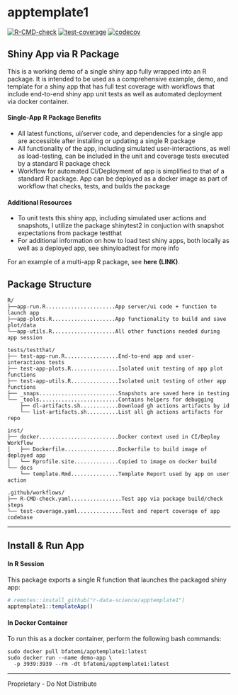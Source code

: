 # apptemplate1

<!-- badges: start -->

[![R-CMD-check](https://github.com/r-data-science/apptemplate1/actions/workflows/R-CMD-check.yaml/badge.svg?branch=main)](https://github.com/r-data-science/apptemplate1/actions/workflows/R-CMD-check.yaml)
[![test-coverage](https://github.com/r-data-science/apptemplate1/actions/workflows/test-coverage.yaml/badge.svg?branch=main)](https://github.com/r-data-science/apptemplate1/actions/workflows/test-coverage.yaml)
[![codecov](https://codecov.io/gh/r-data-science/apptemplate1/graph/badge.svg?token=KPUgJxBDR8)](https://codecov.io/gh/r-data-science/apptemplate1)

<!-- badges: end -->

## Shiny App via R Package

This is a working demo of a single shiny app fully wrapped into an R
package. It is intended to be used as a comprehensive example, demo, and
template for a shiny app that has full test coverage with workflows that
include end-to-end shiny app unit tests as well as automated deployment
via docker container.

#### Single-App R Package Benefits

-   All latest functions, ui/server code, and dependencies for a single
    app are accessible after installing or updating a single R package
-   All functionality of the app, including simulated user-interactions,
    as well as load-testing, can be included in the unit and coverage
    tests executed by a standard R package check
-   Workflow for automated CI/Deployment of app is simplified to that of
    a standard R package. App can be deployed as a docker image as part
    of workflow that checks, tests, and builds the package

#### Additional Resources

-   To unit tests this shiny app, including simulated user actions and
    snapshots, I utilize the package shinytest2 in conjuction with
    snapshot expectations from package testthat
-   For additional information on how to load test shiny apps, both
    locally as well as a deployed app, see shinyloadtest for more info

For an example of a multi-app R package, see **here** **(LINK)**.

## Package Structure

```         
R/
├──app-run.R......................App server/ui code + function to launch app 
├──app-plots.R....................App functionality to build and save plot/data 
└──app-utils.R....................All other functions needed during app session

tests/testthat/
├── test-app-run.R.................End-to-end app and user-interactions tests 
├── test-app-plots.R...............Isolated unit testing of app plot functions
├── test-app-utils.R...............Isolated unit testing of other app functions
├── _snaps.........................Snapshots are saved here in testing
└── _tools.........................Contains helpers for debugging
    ├── dl-artifacts.sh............Download gh actions artifacts by id
    └── list-artifacts.sh..........List all gh actions artifacts for repo

inst/ 
├── docker.........................Docker context used in CI/Deploy Workflow
│   ├── Dockerfile.................Dockerfile to build image of deployed app 
│   └── Rprofile.site..............Copied to image on docker build
└── docs
    └── template.Rmd...............Template Report used by app on user action

.github/workflows/
├── R-CMD-check.yaml................Test app via package build/check steps
└── test-coverage.yaml..............Test and report coverage of app codebase
```

------------------------------------------------------------------------

## Install & Run App

#### In R Session

This package exports a single R function that launches the packaged
shiny app:

``` r
# remotes::install_github("r-data-science/apptemplate1")
apptemplate1::templateApp()
```

#### In Docker Container

To run this as a docker container, perform the following bash commands:

```{bash}
sudo docker pull bfatemi/apptemplate1:latest
sudo docker run --name demo-app \
  -p 3939:3939 --rm -dt bfatemi/apptemplate1:latest
```

------------------------------------------------------------------------

Proprietary - Do Not Distribute
